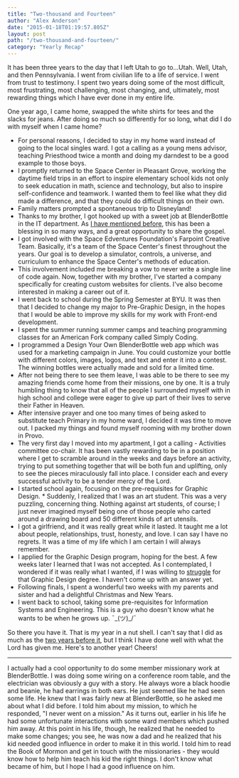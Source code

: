 ```yaml
---
title: "Two-thousand and Fourteen"
author: "Alex Anderson"
date: "2015-01-18T01:19:57.805Z"
layout: post
path: "/two-thousand-and-fourteen/"
category: "Yearly Recap"
---
```


It has been three years to the day that I left Utah to go to...Utah. Well, Utah, and then Pennsylvania. I went from civilian life to a life of service. I went from trust to testimony. I spent two years doing some of the most difficult, most frustrating, most challenging, most changing, and, ultimately, most rewarding things which I have ever done in my entire life.

One year ago, I came home, swapped the white shirts for tees and the slacks for jeans. After doing so much so differently for so long, what did I do with myself when I came home?

- For personal reasons, I decided to stay in my home ward instead of going to the local singles ward. I got a calling as a young mens advisor, teaching Priesthood twice a month and doing my darndest to be a good example to those boys.
- I promptly returned to the Space Center in Pleasant Grove, working the daytime field trips in an effort to inspire elementary school kids not only to seek education in math, science and technology, but also to inspire self-confidence and teamwork. I wanted them to feel like what they did made a difference, and that they could do difficult things on their own.
- Family matters prompted a spontaneous trip to Disneyland!
- Thanks to my brother, I got hooked up with a sweet job at BlenderBottle in the IT department. As [I have mentioned before](http://alex.andersonclan.org/blog/care), this has been a blessing in so many ways, and a great opportunity to share the gospel.
- I got involved with the Space Edventures Foundation's Farpoint Creative Team. Basically, it's a team of the Space Center's finest throughout the years. Our goal is to develop a simulator, controls, a universe, and curriculum to enhance the Space Center's methods of education.
- This involvement included me breaking a vow to never write a single line of code again. Now, together with my brother, I've started a company specifically for creating custom websites for clients. I've also become interested in making a career out of it.
- I went back to school during the Spring Semester at BYU. It was then that I decided to change my major to Pre-Graphic Design, in the hopes that I would be able to improve my skills for my work with Front-end development.
- I spent the summer running summer camps and teaching programming classes for an American Fork company called Simply Coding.
- I programmed a Design Your Own BlenderBottle web app which was used for a marketing campaign in June. You could customize your bottle with different colors, images, logos, and text and enter it into a contest. The winning bottles were actually made and sold for a limited time.
- After not being there to see them leave, I was able to be there to see my amazing friends come home from their missions, one by one. It is a truly humbling thing to know that all of the people I surrounded myself with in high school and college were eager to give up part of their lives to serve their Father in Heaven.
- After intensive prayer and one too many times of being asked to substitute teach Primary in my home ward, I decided it was time to move out. I packed my things and found myself rooming with my brother down in Provo.
- The very first day I moved into my apartment, I got a calling - Activities committee co-chair. It has been vastly rewarding to be in a position where I get to scramble around in the weeks and days before an activity, trying to put something together that will be both fun and uplifting, only to see the pieces miraculously fall into place. I consider each and every successful activity to be a tender mercy of the Lord.
- I started school again, focusing on the pre-requisites for Graphic Design. \* Suddenly, I realized that I was an art student. This was a very puzzling, concerning thing. Nothing against art students, of course; I just never imagined myself being one of those people who carted around a drawing board and 50 different kinds of art utensils.
- I got a girlfriend, and it was really great while it lasted. It taught me a lot about people, relationships, trust, honesty, and love. I can say I have no regrets. It was a time of my life which I am certain I will always remember.
- I applied for the Graphic Design program, hoping for the best. A few weeks later I learned that I was not accepted. As I contemplated, I wondered if it was really what I wanted, if I was willing to [struggle](http://markmanson.net/question) for that Graphic Design degree. I haven't come up with an answer yet.
- Following finals, I spent a wonderful two weeks with my parents and sister and had a delightful Christmas and New Years.
- I went back to school, taking some pre-requisites for Information Systems and Engineering. This is a guy who doesn't know what he wants to be when he grows up. ¯\_(ツ)\_/¯

So there you have it. That is my year in a nut shell. I can't say that I did as much as the [two years before it](http://pittsburghmissionmemoirs.blogspot.com/), but I think I have done well with what the Lord has given me. Here's to another year!
Cheers!

---

I actually had a cool opportunity to do some member missionary work at BlenderBottle. I was doing some wiring on a conference room table, and the electrician was obviously a guy with a story. He always wore a black hoodie and beanie, he had earrings in both ears. He just seemed like he had seen some life. He knew that I was fairly new at BlenderBottle, so he asked me about what I did before. I told him about my mission, to which he responded, "I never went on a mission." As it turns out, earlier in his life he had some unfortunate interactions with some ward members which pushed him away. At this point in his life, though, he realized that he needed to make some changes; you see, he was now a dad and he realized that his kid needed good influence in order to make it in this world. I told him to read the Book of Mormon and get in touch with the missionaries - they would know how to help him teach his kid the right things. I don't know what became of him, but I hope I had a good influence on him.
